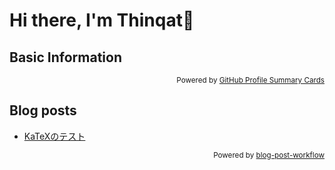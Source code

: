 # Hi there, I'm Thinqat👋
## Basic Information
<p align="left"> 
  <source media="(prefers-color-scheme: dark)" srcset="http://github-profile-summary-cards.vercel.app/api/cards/stats?username=Thinqat1985731&theme=nord_dark" height="160px" />
  <source media="(prefers-color-scheme: dark)" srcset="http://github-profile-summary-cards.vercel.app/api/cards/productive-time?username=Thinqat1985731&theme=nord_dark&utcOffset=9" height="160px"/>
  <source media="(prefers-color-scheme: light)" srcset="http://github-profile-summary-cards.vercel.app/api/cards/stats?username=Thinqat1985731&theme=nord_blight" height="160px"/>
  <source media="(prefers-color-scheme: light)" srcset="http://github-profile-summary-cards.vercel.app/api/cards/productive-time?username=Thinqat1985731&theme=nord_blight&utcOffset=9" height="160px"/>
</p>

<p align="left"> 
  <source media="(prefers-color-scheme: dark)" srcset="http://github-profile-summary-cards.vercel.app/api/cards/profile-details?username=Thinqat1985731&theme=nord_dark&utcOffset=9" height="160px"/>
  <source media="(prefers-color-scheme: light)" srcset="http://github-profile-summary-cards.vercel.app/api/cards/profile-details?username=Thinqat1985731&theme=nord_blight&utcOffset=9" height="160px"/>
</p>

<p align="right"><sub>
  Powered by <a href="https://github-profile-summary-cards.vercel.app/demo.html">GitHub Profile Summary Cards</a>
</sub></p>

## Blog posts
<!-- BLOG-POST-LIST:START -->
- [KaTeXのテスト](https://thinqat1985731.github.io/myblog/2023/10/24/KaTeX%E3%81%AE%E3%83%86%E3%82%B9%E3%83%88.html)
<!-- BLOG-POST-LIST:END -->

<p align="right"><sub>
  Powered by <a href="https://github.com/gautamkrishnar/blog-post-workflow">blog-post-workflow</a>
</sub></p>


